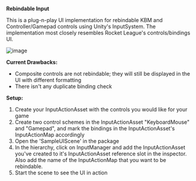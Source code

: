 **Rebindable Input**

This is a plug-n-play UI implementation for rebindable KBM and Controller/Gamepad controls using Unity's InputSystem. The implementation most closely resembles Rocket League's controls/bindings UI.

![image](https://github.com/ppreshh/Rebindable-Input/assets/17578313/faea4549-8e6d-4473-95dd-74150e3e64ac)

**Current Drawbacks:**

- Composite controls are not rebindable; they will still be displayed in the UI with different formatting
- There isn't any duplicate binding check

**Setup:**

1. Create your InputActionAsset with the controls you would like for your game
2. Create two control schemes in the InputActionAsset "KeyboardMouse" and "Gamepad", and mark the bindings in the InputActionAsset's InputActionMap accordingly
3. Open the 'SampleUIScene' in the package
4. In the hierarchy, click on InputManager and add the InputActionAsset you've created to it's InputActionAsset reference slot in the inspector. Also add the name of the InputActionMap that you want to be rebindable.
5. Start the scene to see the UI in action
